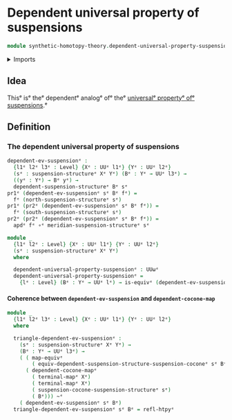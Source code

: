 # Dependent universal property of suspensions

```agda
module synthetic-homotopy-theory.dependent-universal-property-suspensionsᵉ where
```

<details><summary>Imports</summary>

```agda
open import foundation.action-on-identifications-dependent-functionsᵉ
open import foundation.constant-mapsᵉ
open import foundation.dependent-pair-typesᵉ
open import foundation.equivalencesᵉ
open import foundation.function-typesᵉ
open import foundation.homotopiesᵉ
open import foundation.unit-typeᵉ
open import foundation.universe-levelsᵉ

open import synthetic-homotopy-theory.dependent-cocones-under-spansᵉ
open import synthetic-homotopy-theory.dependent-suspension-structuresᵉ
open import synthetic-homotopy-theory.suspension-structuresᵉ
```

</details>

## Idea

Thisᵉ isᵉ theᵉ dependentᵉ analogᵉ ofᵉ theᵉ
[universalᵉ propertyᵉ ofᵉ suspensions](synthetic-homotopy-theory.universal-property-suspensions.md).ᵉ

## Definition

### The dependent universal property of suspensions

```agda
dependent-ev-suspensionᵉ :
  {l1ᵉ l2ᵉ l3ᵉ : Level} {Xᵉ : UUᵉ l1ᵉ} {Yᵉ : UUᵉ l2ᵉ}
  (sᵉ : suspension-structureᵉ Xᵉ Yᵉ) (Bᵉ : Yᵉ → UUᵉ l3ᵉ) →
  ((yᵉ : Yᵉ) → Bᵉ yᵉ) →
  dependent-suspension-structureᵉ Bᵉ sᵉ
pr1ᵉ (dependent-ev-suspensionᵉ sᵉ Bᵉ fᵉ) =
  fᵉ (north-suspension-structureᵉ sᵉ)
pr1ᵉ (pr2ᵉ (dependent-ev-suspensionᵉ sᵉ Bᵉ fᵉ)) =
  fᵉ (south-suspension-structureᵉ sᵉ)
pr2ᵉ (pr2ᵉ (dependent-ev-suspensionᵉ sᵉ Bᵉ fᵉ)) =
  apdᵉ fᵉ ∘ᵉ meridian-suspension-structureᵉ sᵉ

module _
  {l1ᵉ l2ᵉ : Level} {Xᵉ : UUᵉ l1ᵉ} {Yᵉ : UUᵉ l2ᵉ}
  (sᵉ : suspension-structureᵉ Xᵉ Yᵉ)
  where

  dependent-universal-property-suspensionᵉ : UUωᵉ
  dependent-universal-property-suspensionᵉ =
    {lᵉ : Level} (Bᵉ : Yᵉ → UUᵉ lᵉ) → is-equivᵉ (dependent-ev-suspensionᵉ sᵉ Bᵉ)
```

#### Coherence between `dependent-ev-suspension` and `dependent-cocone-map`

```agda
module _
  {l1ᵉ l2ᵉ l3ᵉ : Level} {Xᵉ : UUᵉ l1ᵉ} {Yᵉ : UUᵉ l2ᵉ}
  where

  triangle-dependent-ev-suspensionᵉ :
    (sᵉ : suspension-structureᵉ Xᵉ Yᵉ) →
    (Bᵉ : Yᵉ → UUᵉ l3ᵉ) →
    ( ( map-equivᵉ
        ( equiv-dependent-suspension-structure-suspension-coconeᵉ sᵉ Bᵉ)) ∘ᵉ
      ( dependent-cocone-mapᵉ
        ( terminal-mapᵉ Xᵉ)
        ( terminal-mapᵉ Xᵉ)
        ( suspension-cocone-suspension-structureᵉ sᵉ)
        ( Bᵉ))) ~ᵉ
    ( dependent-ev-suspensionᵉ sᵉ Bᵉ)
  triangle-dependent-ev-suspensionᵉ sᵉ Bᵉ = refl-htpyᵉ
```